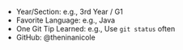 - Year/Section: e.g., 3rd Year / G1
- Favorite Language: e.g., Java
- One Git Tip Learned: e.g., Use `git status` often
- GitHub: @theninanicole